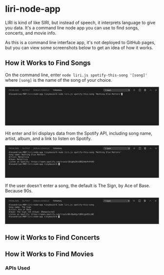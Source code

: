 # liri-node-app

LIRI is kind of like SIRI, but instead of speech, it interprets language to give you data. It's a command line node app you can use to find songs, concerts, and movie info. 

As this is a command line interface app, it's not deployed to GitHub pages, but you can view some screenshots below to get an idea of how it works.

## How it Works to Find Songs

On the command line, enter `node liri.js spotify-this-song '[song]'` where `[song]` is the name of the song of your choice.

![screenshot of entering spotify-this-song directions](spotify1.png)

Hit enter and liri displays data from the Spotify API, including song name, artist, album, and a link to listen on Spotify.

![screenshot of entering spotify-this-song directions](spotify2.png)

If the user doesn't enter a song, the default is The Sign, by Ace of Base. Because 90s.

![screenshot of entering spotify-this-song directions](spotify3.png)

## How it Works to Find Concerts

## How it Works to Find Movies



### APIs Used